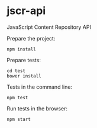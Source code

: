 jscr-api
========

JavaScript Content Repository API

Prepare the project:
```
npm install
```

Prepare tests:
```
cd test
bower install
```

Tests in the command line:
```
npm test
```

Run tests in the browser:
```
npm start
```
